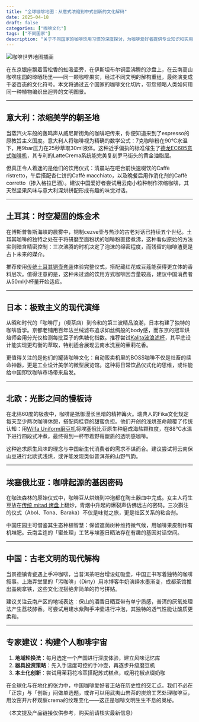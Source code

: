 ```yaml
---
title: "全球咖啡地图：从意式浓缩到中式创新的文化解码"
date: 2025-04-18
draft: false
categories: ["咖啡文化"]
tags: ["不同国家"]
description: "关于不同国家的咖啡饮用习惯的深度探讨，为咖啡爱好者提供专业知识和实用指南。"
---
```


![咖啡世界地图插画](https://images.unsplash.com/photo-1459755486867-b554a310d9cc)

在东京银座飘着雪松香的虹吸壶旁，在伊斯坦布尔铜壶沸腾的沙盘上，在云南高山咖啡庄园的晾晒场里——同一颗咖啡果实，经过不同文明的解构重组，最终演变成千姿百态的文化符号。本文将通过五个国家的咖啡文化切片，带您领略人类如何用同一种植物编织出迥异的文明图景。

---

## 意大利：浓缩美学的朝圣地
当蒸汽火车般的轰鸣声从威尼斯街角的咖啡吧传来，你便知道来到了espresso的原教旨主义国度。意大利人将咖啡视为精确的数学公式：7克咖啡粉在90℃水温下，用9bar压力在25秒萃取30ml液体。这种近乎偏执的标准催生了[德龙EC685意式咖啡机](https://www.amazon.com/s?k=%E5%BE%B7%E9%BE%99EC685%E6%84%8F%E5%BC%8F%E5%92%96%E5%95%A1%E6%9C%BA&tag=coffeeprism-20)，其专利的LatteCrema系统能完美复刻罗马街头的黄金油脂层。

但真正令人着迷的是他们的饮用仪式：清晨站在吧台前快速啜饮的Caffè ristretto，午后搭配杏仁饼的Caffè macchiato，以及晚餐后用作消化剂的Caffè corretto（掺入格拉巴酒）。建议中国爱好者尝试用云南小粒种制作浓缩咖啡，其天然坚果风味与意大利深烘拼配形成有趣的味觉对话。

---

## 土耳其：时空凝固的炼金术
在博斯普鲁斯海峡的晨雾中，铜制cezve壶与热沙的古老对话已持续五个世纪。土耳其咖啡的独特之处在于将研磨至面粉状的咖啡粉直接煮沸，这种看似原始的方法实则暗含精密控制：三次沸腾的时机决定了泡沫的绵密程度，而残留的咖啡渣更是占卜未来的媒介。

推荐使用[传统土耳其铜壶套装](https://www.amazon.com/s?k=%E4%BC%A0%E7%BB%9F%E5%9C%9F%E8%80%B3%E5%85%B6%E9%93%9C%E5%A3%B6%E5%A5%97%E8%A3%85&tag=coffeeprism-20)体验完整仪式，搭配藏红花或豆蔻能获得更立体的香料层次。值得注意的是，这种未过滤的饮用方式咖啡因含量较高，建议中国消费者从50ml小杯量开始适应。

---

## 日本：极致主义的现代演绎
从昭和时代的「咖啡厅」（喫茶店）到令和的第三波精品浪潮，日本构建了独特的咖啡哲学。京都老铺用百年法兰绒滤布追求如丝绸般的body感，而东京的冠军烘焙师会用分光仪检测每批豆子的焦糖化指数。推荐尝试[Kalita波浪滤杯](https://www.amazon.com/s?k=Kalita%E6%B3%A2%E6%B5%AA%E6%BB%A4%E6%9D%AF&tag=coffeeprism-20)，其平底设计能实现更均衡的萃取，特别适合展现云南水洗豆的茉莉花香。

更值得关注的是他们的罐装咖啡文化：自动贩卖机里的BOSS咖啡不仅是社畜的续命神器，更是工业设计美学的微型展览馆。这种将日常饮品仪式化的思维，或许能给中国即饮咖啡市场带来启发。

---

## 北欧：光影之间的慢板诗
在北纬60度的极夜中，咖啡是抵御漫长黑暗的精神篝火。瑞典人的Fika文化规定每天至少两次咖啡休憩，搭配肉桂卷的甜蜜负担。他们开创的浅烘革命颠覆了传统认知：用[Wilfa Uniform磨豆机](https://www.amazon.com/s?k=Wilfa%20Uniform%E7%A3%A8%E8%B1%86%E6%9C%BA&tag=coffeeprism-20)将埃塞俄比亚原生种磨成海盐颗粒度，在88℃水温下进行四段式冲煮，最终得到一杯带着野莓酸质的透明感咖啡。

这种追求原生风味的理念与中国新生代消费者的需求不谋而合。建议尝试将云南保山豆进行北欧式浅烘，或许能发现类似普洱茶的山野气韵。

---

## 埃塞俄比亚：咖啡起源的基因密码
在咖法森林的原始仪式中，咖啡豆从烘焙到冲泡都在陶土器皿中完成。女主人将生豆放在[传统 mitad 烤盘](https://www.amazon.com/s?k=%E4%BC%A0%E7%BB%9F%20mitad%20%E7%83%A4%E7%9B%98&tag=coffeeprism-20)上翻炒，青烟中升起的爆裂声仿佛远古的密码。三次斟注的仪式（Abol、Tona、Baraka）不仅是味觉之旅，更是社区关系的粘合剂。

中国庄园主可借鉴其生态种植智慧：保留遮荫树种维持微气候，用咖啡果皮制作有机堆肥。云南孟连的「蜜处理」工艺与埃塞日晒法存在有趣的基因对话空间。

---

## 中国：古老文明的现代解构
当景德镇青瓷遇上手冲咖啡，当普洱茶吧台增设虹吸壶，中国正书写着独特的咖啡叙事。上海弄堂里的「污咖啡」（Dirty）用冰博客牛奶演绎水墨渐变，成都茶馆推出盖碗拿铁，这些文化混搭绝非简单的符号拼贴。

建议关注云南产区的地域表达：保山的酒香日晒豆带有单宁质感，普洱的厌氧处理法产生荔枝酵香。可尝试用建水紫陶手冲壶进行冲泡，其独特的透气性能让酸质更柔和。

---

## 专家建议：构建个人咖啡宇宙
1. **地域轮换法**：每月选定一个产国进行深度体验，建立风味记忆库
2. **器具投资策略**：先入手温度可控的手冲壶，再逐步升级磨豆机
3. **本土化创新**：尝试用茉莉花冷萃搭配苏式糕点，或用花椒点缀奶咖

在全球化与在地化的张力中，中国咖啡爱好者正站在历史性的交汇点。我们不必在「正宗」与「创新」间做单选题，或许可以用武夷山岩茶的炭焙工艺处理咖啡豆，用汝窑开片杯观察crema的纹理变化——这正是咖啡文明生生不息的奥秘。

（本文提及产品链接仅供参考，购买前请核实最新信息）